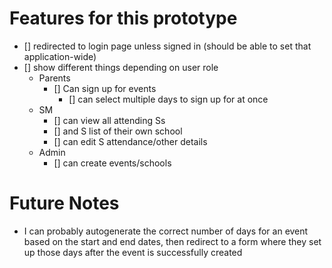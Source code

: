 # Features for this prototype
- [] redirected to login page unless signed in (should be able to set that application-wide)
- [] show different things depending on user role
    - Parents
        - [] Can sign up for events
            - [] can select multiple days to sign up for at once
    - SM
        - [] can view all attending Ss
        - [] and S list of their own school
        - [] can edit S attendance/other details
    - Admin
        - [] can create events/schools

# Future Notes

- I can probably autogenerate the correct number of days for an event based on the start and end dates, then redirect to a form where they set up those days after the event is successfully created